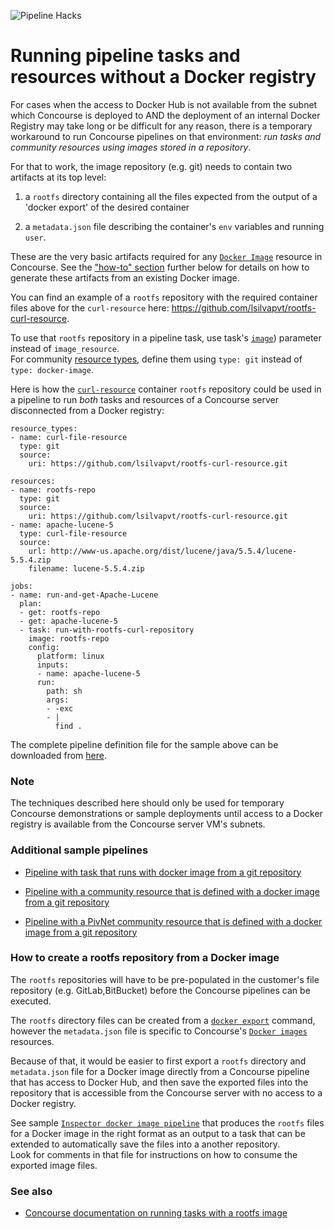 ![Pipeline Hacks](https://raw.githubusercontent.com/lsilvapvt/misc-support-files/master/docs/icons/concourse-images-repo.png)

# Running pipeline tasks and resources without a Docker registry

For cases when the access to Docker Hub is not available from the subnet which Concourse is deployed to AND the deployment of an internal Docker Registry may take long or be difficult for any reason, there is a temporary workaround to run Concourse pipelines on that environment: *run tasks and community resources using images stored in a repository*.


For that to work, the image repository (e.g. git) needs to contain two artifacts at its top level:

1. a `rootfs` directory containing all the files expected from the output of a 'docker export' of the desired container

1. a `metadata.json` file describing the container's `env` variables and running `user`.


These are the very basic artifacts required for any [`Docker Image`](https://github.com/concourse/docker-image-resource) resource in Concourse. See the ["how-to" section](#howto) further below for details on how to generate these artifacts from an existing Docker image.


You can find an example of a `rootfs` repository with the required container files above for the `curl-resource` here: https://github.com/lsilvapvt/rootfs-curl-resource.


To use that `rootfs` repository in a pipeline task, use task's  [`image`](https://concourse.ci/task-step.html#task-image)) parameter instead of `image_resource`.  
For community [resource types](https://concourse.ci/configuring-resource-types.html), define them using `type: git` instead of `type: docker-image`.


Here is how the [`curl-resource`](https://github.com/lsilvapvt/rootfs-curl-resource) container `rootfs` repository could be used in a pipeline to run *both* tasks and resources of a Concourse server disconnected from a Docker registry:


```
resource_types:
- name: curl-file-resource
  type: git
  source:
    uri: https://github.com/lsilvapvt/rootfs-curl-resource.git

resources:
- name: rootfs-repo
  type: git
  source:
    uri: https://github.com/lsilvapvt/rootfs-curl-resource.git
- name: apache-lucene-5
  type: curl-file-resource
  source:
    url: http://www-us.apache.org/dist/lucene/java/5.5.4/lucene-5.5.4.zip
    filename: lucene-5.5.4.zip

jobs:
- name: run-and-get-Apache-Lucene
  plan:
  - get: rootfs-repo
  - get: apache-lucene-5
  - task: run-with-rootfs-curl-repository
    image: rootfs-repo
    config:
      platform: linux
      inputs:
      - name: apache-lucene-5
      run:
        path: sh
        args:
        - -exc
        - |
          find .

```

The complete pipeline definition file for the sample above can be downloaded from [here](resource-curl-with-image-from-git.yml).


### Note

The techniques described here should only be used for temporary Concourse demonstrations or sample deployments until access to a Docker registry is available from the Concourse server VM's subnets.


### Additional sample pipelines

- [Pipeline with task that runs with docker image from a git repository](task-with-image-from-git.yml)

- [Pipeline with a community resource that is defined with a docker image from a git repository](resource-with-image-from-git.yml)

- [Pipeline with a PivNet community resource that is defined with a docker image from a git repository](resource-pivnet-with-image-from-git.yml)



### <a name="howto"></a>How to create a rootfs repository from a Docker image

The `rootfs` repositories will have to be pre-populated in the customer's file repository (e.g. GitLab,BitBucket) before the Concourse pipelines can be executed.

The `rootfs` directory files can be created from a [`docker export`](https://docs.docker.com/engine/reference/commandline/export/) command, however the `metadata.json` file is specific to Concourse's [`Docker images`](https://github.com/concourse/docker-image-resource) resources.   

Because of that, it would be easier to first export a `rootfs` directory and `metadata.json` file for a Docker image directly from a Concourse pipeline that has access to Docker Hub, and then save the exported files into the repository that is accessible from the Concourse server with no access to a Docker registry.


See sample [`Inspector docker image pipeline`](inspect-docker-image.yml) that produces the `rootfs` files for a Docker image in the right format as an output to a task that can be extended to automatically save the files into a another repository.  
Look for comments in that file for instructions on how to consume the exported image files.


### See also

- [Concourse documentation on running tasks with a rootfs image]( https://concourse.ci/running-tasks.html#task-config-image)
